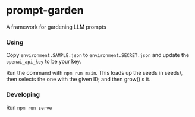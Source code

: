 # prompt-garden
A framework for gardening LLM prompts

### Using

Copy `environment.SAMPLE.json` to `environment.SECRET.json` and update the `openai_api_key` to be your key.

Run the command with `npm run main`. This loads up the seeds in seeds/, then selects the one with the given ID, and then grow() s it.

### Developing

Run `npm run serve`
